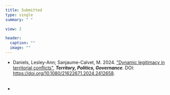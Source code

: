 ```yaml
---
title: Submitted
type: single
summary: " "

view: 2

header:
  caption: ""
  image: ""
---
```


* Daniels, Lesley-Ann; Sanjaume-Calvet, M. 2024. ["Dynamic legitimacy in territorial conflicts"](https://www.tandfonline.com/doi/full/10.1080/21622671.2024.2412658), ***Territory, Politics, Governance***. DOI: https://doi.org/10.1080/21622671.2024.2412658. <br/><br/>

* 